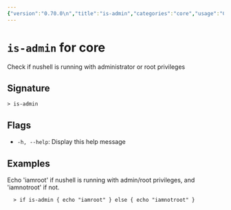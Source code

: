 ```yaml
---
{"version":"0.70.0\n","title":"is-admin","categories":"core","usage":"Check if nushell is running with administrator or root privileges\n"}
---
```

<!-- THIS FILE IS GENERATED BY update_book_commands.cjs USING NUSHELL'S HELP COMMANDS.
REFRAIN FROM EDITING IT MANUALLY.-->
# <code>is-admin</code> for core

<div class='command-title'>Check if nushell is running with administrator or root privileges</div>

## Signature

```> is-admin```

## Flags

 * ```-h, --help```: Display this help message
## Examples

  Echo 'iamroot' if nushell is running with admin/root privileges, and 'iamnotroot' if not.
```shell
  > if is-admin { echo "iamroot" } else { echo "iamnotroot" }
```


